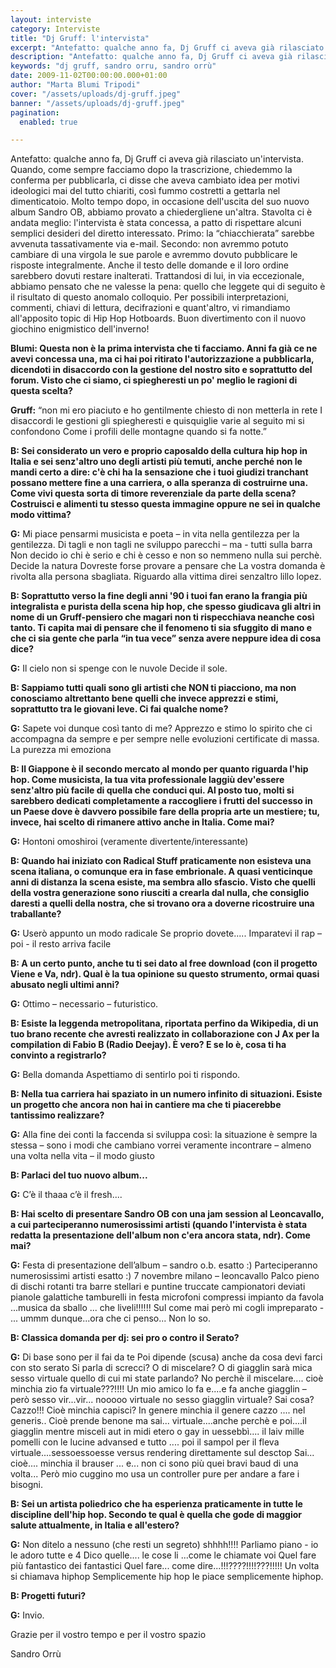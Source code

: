 ```yaml
---
layout: interviste
category: Interviste
title: "Dj Gruff: l'intervista"
excerpt: "Antefatto: qualche anno fa, Dj Gruff ci aveva già rilasciato un'intervista. Quando, come sempre facciamo dopo la trascrizione, chiedemmo la conferma per pubblicarla, ci disse che aveva cambiato idea per motivi ideologici mai del tutto chiariti, così fummo costretti a gettarla nel dimenticatoio"
description: "Antefatto: qualche anno fa, Dj Gruff ci aveva già rilasciato un'intervista. Quando, come sempre facciamo dopo la trascrizione, chiedemmo la conferma per pubblicarla, ci disse che aveva cambiato idea per motivi ideologici mai del tutto chiariti, così fummo costretti a gettarla nel dimenticatoio"
keywords: "dj gruff, sandro orru, sandro orrù"
date: 2009-11-02T00:00:00.000+01:00
author: "Marta Blumi Tripodi"
cover: "/assets/uploads/dj-gruff.jpeg"
banner: "/assets/uploads/dj-gruff.jpeg"
pagination:
  enabled: true

---
```


Antefatto: qualche anno fa, Dj Gruff ci aveva già rilasciato un'intervista. Quando, come sempre facciamo dopo la trascrizione, chiedemmo la conferma per pubblicarla, ci disse che aveva cambiato idea per motivi ideologici mai del tutto chiariti, così fummo costretti a gettarla nel dimenticatoio. Molto tempo dopo, in occasione dell'uscita del suo nuovo album Sandro OB, abbiamo provato a chiedergliene un'altra. Stavolta ci è andata meglio: l'intervista è stata concessa, a patto di rispettare alcuni semplici desideri del diretto interessato. Primo: la “chiacchierata” sarebbe avvenuta tassativamente via e-mail. Secondo: non avremmo potuto cambiare di una virgola le sue parole e avremmo dovuto pubblicare le risposte integralmente. Anche il testo delle domande e il loro ordine sarebbero dovuti restare inalterati. Trattandosi di lui, in via eccezionale, abbiamo pensato che ne valesse la pena: quello che leggete qui di seguito è il risultato di questo anomalo colloquio. Per possibili interpretazioni, commenti, chiavi di lettura, decifrazioni e quant'altro, vi rimandiamo all'apposito topic di Hip Hop Hotboards. Buon divertimento con il nuovo giochino enigmistico dell'inverno!

**Blumi: Questa non è la prima intervista che ti facciamo. Anni fa già ce ne avevi concessa una, ma ci hai poi ritirato l'autorizzazione a pubblicarla, dicendoti in disaccordo con la gestione del nostro sito e soprattutto del forum. Visto che ci siamo, ci spiegheresti un po' meglio le ragioni di questa scelta?**

**Gruff:** “non mi ero piaciuto e ho gentilmente chiesto di non metterla in rete
I disaccordi le gestioni gli spiegheresti e quisquiglie varie al seguito mi si confondono
Come i profili delle montagne quando si fa notte.”

**B: Sei considerato un vero e proprio caposaldo della cultura hip hop in Italia e sei senz'altro uno degli artisti più temuti, anche perché non le mandi certo a dire: c'è chi ha la sensazione che i tuoi giudizi tranchant possano mettere fine a una carriera, o alla speranza di costruirne una. Come vivi questa sorta di timore reverenziale da parte della scena? Costruisci e alimenti tu stesso questa immagine oppure ne sei in qualche modo vittima?**

**G:** Mi piace pensarmi musicista e poeta – in vita nella gentilezza per la gentilezza. 
Di tagli e non tagli ne sviluppo parecchi – ma - tutti sulla barra 
Non decido io chi è serio e chi è cesso e non so nemmeno nulla sui perchè. 
Decide la natura 
Dovreste forse provare a pensare che 
La vostra domanda è rivolta alla persona sbagliata. 
Riguardo alla vittima direi senzaltro lillo lopez. 

**B: Soprattutto verso la fine degli anni '90 i tuoi fan erano la frangia più integralista e purista della scena hip hop, che spesso giudicava gli altri in nome di un Gruff-pensiero che magari non ti rispecchiava neanche così tanto. Ti capita mai di pensare che il fenomeno ti sia sfuggito di mano e che ci sia gente che parla “in tua vece” senza avere neppure idea di cosa dice?**

**G:** Il cielo non si spenge con le nuvole 
Decide il sole. 

**B: Sappiamo tutti quali sono gli artisti che NON ti piacciono, ma non conosciamo altrettanto bene quelli che invece apprezzi e stimi, soprattutto tra le giovani leve. Ci fai qualche nome?**

**G:** Sapete voi dunque così tanto di me? 
Apprezzo e stimo lo spirito che ci accompagna da sempre e per sempre nelle evoluzioni certificate di massa. La purezza mi emoziona

**B: Il Giappone è il secondo mercato al mondo per quanto riguarda l'hip hop. Come musicista, la tua vita professionale laggiù dev'essere senz'altro più facile di quella che conduci qui.  Al posto tuo, molti si sarebbero dedicati completamente a raccogliere i frutti del successo in un Paese dove è davvero possibile fare della propria arte un mestiere; tu, invece, hai scelto di rimanere attivo anche in Italia. Come mai?**

**G:** Hontoni omoshiroi (veramente divertente/interessante)

**B: Quando hai iniziato con Radical Stuff praticamente non esisteva una scena italiana, o comunque era in fase embrionale. A quasi venticinque anni di distanza la scena esiste, ma sembra allo sfascio. Visto che quelli della vostra generazione sono riusciti a crearla dal nulla, che consiglio daresti a quelli della nostra, che si trovano ora a doverne ricostruire una  traballante?**

**G:** Userò appunto un modo radicale 
Se proprio dovete..... 
Imparatevi il rap – poi - il resto arriva facile

**B: A un certo punto, anche tu ti sei dato al free download (con il progetto Viene e Va, ndr). Qual è la tua opinione su questo strumento, ormai quasi abusato negli ultimi anni?**

**G:** Ottimo – necessario – futuristico.

**B: Esiste la leggenda metropolitana, riportata perfino da Wikipedia, di un tuo brano recente che avresti realizzato in collaborazione con J Ax per la compilation di Fabio B (Radio Deejay). È vero? E se lo è, cosa ti ha convinto a registrarlo?**

**G:** Bella domanda 
Aspettiamo di sentirlo poi ti rispondo.

**B: Nella tua carriera hai spaziato in un numero infinito di situazioni. Esiste un progetto che ancora non hai in cantiere ma che ti piacerebbe tantissimo realizzare?**

**G:** Alla fine dei conti la faccenda si sviluppa così: 
la situazione è sempre la stessa – sono i modi che cambiano 
vorrei veramente incontrare – almeno una volta nella vita – il modo giusto 

**B: Parlaci del tuo nuovo album...**

**G:** C’è il thaaa c’è il fresh....

**B: Hai scelto di presentare Sandro OB con una jam session al Leoncavallo, a cui parteciperanno numerosissimi artisti (quando l'intervista è stata redatta la presentazione dell'album non c'era ancora stata, ndr). Come mai?**

**G:** Festa di presentazione dell’album – sandro o.b. esatto :) 
Parteciperanno numerosissimi artisti esatto :) 
7 novembre milano – leoncavallo 
Palco pieno di dischi rotanti tra barre stellari e puntine truccate campionatori deviati pianole galattiche tamburelli in festa microfoni compressi impianto da favola ...musica da sballo ... che liveli!!!!!! 
Sul come mai però mi cogli impreparato - ... ummm dunque...ora che ci penso... 
Non lo so.

**B: Classica domanda per dj: sei pro o contro il Serato?**

**G:** Di base sono per il fai da te 
Poi dipende (scusa) anche da cosa devi farci con sto serato 
Si parla di screcci? O di miscelare? O di giagglin sarà mica sesso virtuale quello di cui mi state parlando? 
No perchè il miscelare.... cioè minchia zio fa virtuale???!!!! Un mio amico lo fa e....e fa anche giagglin – però sesso vir...vir... nooooo virtuale no sesso giagglin virtuale? 
Sai cosa? Cazzo!!! Cioè minchia capisci? In genere minchia il genere cazzo .... nel generis.. 
Cioè prende benone ma sai... virtuale....anche perchè e poi....il giagglin mentre misceli aut in midi etero o gay in uessebbì.... il laiv mille pomelli con le lucine advansed e tutto .... poi il sampol per il fleva virtuale....sessoessoesse versus rendering direttamente sul desctop 
Sai... cioè.... minchia il brauser ... e... non ci sono più quei bravi baud di una volta... 
Però mio cuggino mo usa un controller pure per andare a fare i bisogni.

**B: Sei un artista poliedrico che ha esperienza praticamente in tutte le discipline dell'hip hop. Secondo te qual è quella che gode di maggior salute attualmente, in Italia e all'estero?**

**G:** Non ditelo a nessuno (che resti un segreto) shhhh!!!! Parliamo piano - io le adoro tutte e 4 
Dico quelle.... le cose li ...come le chiamate voi 
Quel fare più fantastico dei fantastici 
Quel fare... come dire...!!!????!!!!???!!!!! 
Un volta si chiamava hiphop 
Semplicemente hip hop 
Ie piace semplicemente hiphop. 

**B: Progetti futuri?**

**G:** Invio.


Grazie per il vostro tempo e per il vostro spazio

Sandro Orrù